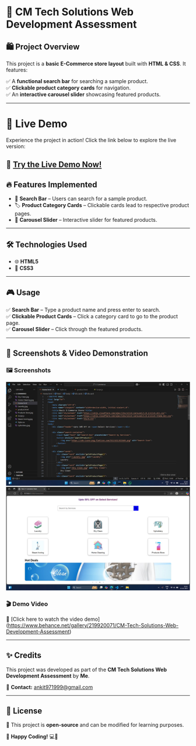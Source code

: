 # 🚀 CM Tech Solutions Web Development Assessment  

## 🛍️ Project Overview  
This project is a **basic E-Commerce store layout** built with **HTML & CSS**. It features:  

✅ A **functional search bar** for searching a sample product.  
✅ **Clickable product category cards** for navigation.  
✅ An **interactive carousel slider** showcasing featured products.  

---
# 🚀 **Live Demo**  

Experience the project in action! Click the link below to explore the live version:  

🔗 **[Try the Live Demo Now!](https://67ba15c5b0fccfc0bff0bf4f--cmtech.netlify.app/)**  
----

## 🔥 Features Implemented  
- 🔎 **Search Bar** – Users can search for a sample product.  
- 🏷 **Product Category Cards** – Clickable cards lead to respective product pages.  
- 🎠 **Carousel Slider** – Interactive slider for featured products.  

---

## 🛠 Technologies Used  
- 🌐 **HTML5**  
- 🎨 **CSS3**  

---

## 🎮 Usage  
✅ **Search Bar** – Type a product name and press enter to search.  
✅ **Clickable Product Cards** – Click a category card to go to the product page.  
✅ **Carousel Slider** – Click through the featured products.  

---

## 📸 Screenshots & Video Demonstration  

### 🖼 Screenshots  
![Homepage Screenshot](images/imagesscreenshot1.jpg)  
![Product Page Screenshot](images/imagesscreenshot2.jpg)  
 
 

### 🎬 Demo Video  
🎥 [Click here to watch the video demo] (https://www.behance.net/gallery/219920071/CM-Tech-Solutions-Web-Development-Assessment)

---

## ✨ Credits  
This project was developed as part of the **CM Tech Solutions Web Development Assessment** by **Me**.  

📧 **Contact:** ankit971999@gmail.com  

---

## 📜 License  
📄 This project is **open-source** and can be modified for learning purposes.  

🚀 **Happy Coding!** 💻🎉  


